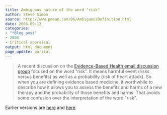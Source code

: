 ```yaml
---
title: Ambiguous nature of the word "risk"
author: Steve Simon
source: http://www.pmean.com/06/AmbiguousDefinition.html
date: 2006-09-13
categories:
- "*Blog post"
- 2006
- Critical appraisal
output: html_document
page_update: partial
---
```


> A recent discussion on the [Evidence-Based Health email discussion
> group](http://www.jiscmail.ac.uk/lists/EVIDENCE-BASED-HEALTH.html)
> focused on the word "risk". It means harmful event (risks versus
> benefits) as well as a probability (risk of heart attack). So when you
> are defining evidence based medicine, it worthwhile to describe how it
> allows you to assess the benefits and harms of a new therapy and the
> probability of those benefits and harms. That avoids some confusion
> over the interpretation of the word "risk".

Earlier versions are [here][sim1] and [here][sim2].

[sim1]: http://www.pmean.com/06/AmbiguousDefinition.html
[sim2]: http://new.pmean.com/AmbiguousDefinition/

